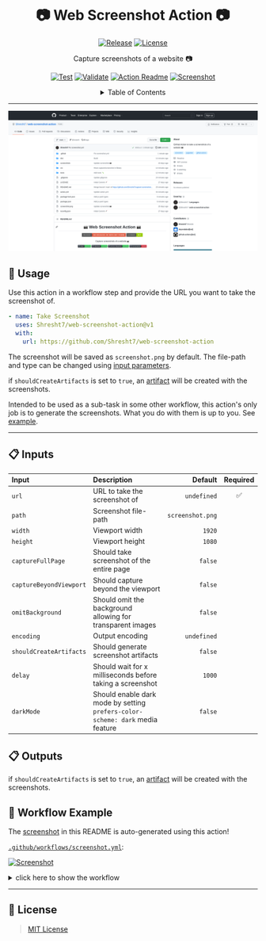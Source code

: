 <!-- ===================== -->
<!-- WEB SCREENSHOT ACTION -->
<!-- ===================== -->

<h1 align='center'>
  📷 Web Screenshot Action 📷
</h1>

<!-- REPOSITORY BADGES -->
<!-- ================= -->

<div align='center'>

[![Release](https://img.shields.io/github/v/release/Shresht7/web-screenshot-action?style=for-the-badge)](https://github.com/Shresht7/web-screenshot-action/releases)
[![License](https://img.shields.io/github/license/Shresht7/web-screenshot-action?style=for-the-badge)](./LICENSE)

</div>

<!-- DESCRIPTION -->
<!-- =========== -->

<p align='center'>
  <!-- slot: description -->
Capture screenshots of a website 📷
<!-- /slot -->
</p>

<!-- WORKFLOW BADGES -->
<!-- =============== -->

<div align='center'>

[![Test](https://github.com/Shresht7/web-screenshot-action/actions/workflows/test.yml/badge.svg)](https://github.com/Shresht7/web-screenshot-action/actions/workflows/test.yml)
[![Validate](https://github.com/Shresht7/web-screenshot-action/actions/workflows/validate.yml/badge.svg)](https://github.com/Shresht7/web-screenshot-action/actions/workflows/validate.yml)
[![Action Readme](https://github.com/Shresht7/web-screenshot-action/actions/workflows/action-readme.yml/badge.svg)](https://github.com/Shresht7/web-screenshot-action/actions/workflows/action-readme.yml)
[![Screenshot](https://github.com/Shresht7/web-screenshot-action/actions/workflows/screenshot.yml/badge.svg)](https://github.com/Shresht7/web-screenshot-action/actions/workflows/screenshot.yml)

</div>

<!-- TABLE OF CONTENTS -->
<!-- ================= -->

<details>

<summary align='center'>Table of Contents</summary>

- [📖 Usage](#-usage)
- [📋 Inputs](#-inputs)
- [📋 Outputs](#-outputs)
- [📄 Workflow Example](#-workflow-example)
- [📑 License](#-license)

</details>

---

![Example-Screenshot](./screenshot.png)

## 📖 Usage

Use this action in a workflow step and provide the URL you want to take the screenshot of.

```yaml
- name: Take Screenshot
  uses: Shresht7/web-screenshot-action@v1
  with:
    url: https://github.com/Shresht7/web-screenshot-action
```

The screenshot will be saved as `screenshot.png` by default. The file-path and type can be changed using [input parameters](#-inputs).

if `shouldCreateArtifacts` is set to `true`, an [artifact](https://help.github.com/en/actions/configuring-and-managing-workflows/persisting-workflow-data-using-artifacts) will be created with the screenshots.

Intended to be used as a sub-task in some other workflow, this action's only job is to generate the screenshots. What you do with them is up to you. See [example](#-workflow-example).

---

## 📋 Inputs

<!-- slot: inputs -->
| Input                   | Description                                                                   |          Default | Required |
| :---------------------- | :---------------------------------------------------------------------------- | ---------------: | :------: |
| `url`                   | URL to take the screenshot of                                                 |      `undefined` |     ✅    |
| `path`                  | Screenshot file-path                                                          | `screenshot.png` |          |
| `width`                 | Viewport width                                                                |           `1920` |          |
| `height`                | Viewport height                                                               |           `1080` |          |
| `captureFullPage`       | Should take screenshot of the entire page                                     |          `false` |          |
| `captureBeyondViewport` | Should capture beyond the viewport                                            |          `false` |          |
| `omitBackground`        | Should omit the background allowing for transparent images                    |          `false` |          |
| `encoding`              | Output encoding                                                               |      `undefined` |          |
| `shouldCreateArtifacts` | Should generate screenshot artifacts                                          |          `false` |          |
| `delay`                 | Should wait for x milliseconds before taking a screenshot                     |           `1000` |          |
| `darkMode`              | Should enable dark mode by setting `prefers-color-scheme: dark` media feature |          `false` |          |
<!-- /slot -->

## 📋 Outputs

if `shouldCreateArtifacts` is set to `true`, an [artifact](https://help.github.com/en/actions/configuring-and-managing-workflows/persisting-workflow-data-using-artifacts) will be created with the screenshots.

<!-- slot: outputs -->

<!-- /slot -->

## 📄 Workflow Example

The [screenshot](#-web-screenshot-action) in this README is auto-generated using this action!

[`.github/workflows/screenshot.yml`](./.github/workflows/screenshot.yml):

[![Screenshot](https://github.com/Shresht7/web-screenshot-action/actions/workflows/screenshot.yml/badge.svg)](https://github.com/Shresht7/web-screenshot-action/actions/workflows/screenshot.yml)


<!-- WORKFLOW EXAMPLE -->
<!-- ================ -->

<details>

<summary>
  click here to show the workflow
</summary>

<br />

<!-- slot: example,     prepend: ```yaml, append: ``` -->
```yaml
# ============================
#         SCREENSHOT
# ----------------------------
# Take screenshot of a website
# ============================

name: Screenshot

# Activation Events
# =================

on:
  workflow_dispatch: # When a workflow event is dispatched manually

# Jobs
# ====

jobs:
  screenshot:
    runs-on: ubuntu-latest

    name: Screenshot
    steps:
      # Actions/Checkout ✅
      # ===================

      # Required for GITHUB_WORKSPACE
      - name: Checkout
        uses: actions/checkout@v3

      # Take Screenshots 📷
      # ===================

      - name: Screenshot
        uses: Shresht7/web-screenshot-action@v1
        id: screenshot
        with:
          url: https://www.github.com/Shresht7/web-screenshot-action
          path: screenshots/screenshot-light.png

      - name: Screenshot-Light
        uses: Shresht7/web-screenshot-action@v1
        id: screenshot-light
        with:
          url: https://www.github.com/Shresht7/web-screenshot-action
          path: screenshot.png

      - name: Screenshot-Dark
        uses: Shresht7/web-screenshot-action@v1
        id: screenshot-dark
        with:
          url: https://www.github.com/Shresht7/web-screenshot-action
          path: screenshots/screenshot-dark.png
          darkMode: true

      # Push to Main 🌐
      # ===============

      # Check if there are any changes in the current-working-directory
      - name: check for changes
        id: git-diff
        run: |
          if git diff --exit-code; then
          echo "::set-output name=changes_exist::false"
          else
          echo "::set-output name=changes_exist::true"
          fi

      - name: add, commit and push
        if: ${{ steps.git-diff.outputs.changes_exist == 'true' }}
        run: |
          git config user.name 'github-actions[bot]'
          git config user.email 'github-actions[bot]@users.noreply.github.com'
          git add .
          git commit -m 'Update screenshot 📷'
          git push

```
<!-- /slot -->

</details>

---

<!-- LICENSE -->
<!-- ======= -->

## 📑 License

> [MIT License](./LICENSE)